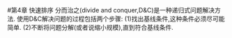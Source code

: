 #第4章 快速排序
  分而治之(divide and conquer,D&C)是一种递归式问题解决方法.
  使用D&C解决问题的过程包括两个步骤:
    (1)找出基线条件,这种条件必须尽可能简单.
    (2)不断将问题分解(或者说缩小规模),直到符合基线条件.
